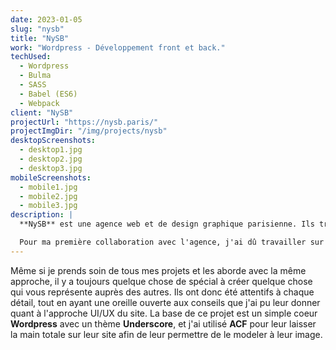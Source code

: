 ```yaml
---
date: 2023-01-05
slug: "nysb"
title: "NySB"
work: "Wordpress - Développement front et back."
techUsed:
  - Wordpress
  - Bulma
  - SASS
  - Babel (ES6)
  - Webpack
client: "NySB"
projectUrl: "https://nysb.paris/"
projectImgDir: "/img/projects/nysb"
desktopScreenshots:
  - desktop1.jpg
  - desktop2.jpg
  - desktop3.jpg
mobileScreenshots:
  - mobile1.jpg
  - mobile2.jpg
  - mobile3.jpg
description: |
  **NySB** est une agence web et de design graphique parisienne. Ils travaillent avec un large panel de client, avec un sens très poussé de l'identité visuelle et de la typographie.

  Pour ma première collaboration avec l'agence, j'ai dû travailler sur un projet qui leur tenait extrêmement à coeur : leur propre site internet.
---
```


Même si je prends soin de tous mes projets et les aborde avec la même approche, il y a toujours quelque chose de spécial à créer quelque chose qui vous représente auprès des autres. Ils ont donc été attentifs à chaque détail, tout en ayant une oreille ouverte aux conseils que j'ai pu leur donner quant à l'approche UI/UX du site. La base de ce projet est un simple coeur **Wordpress** avec un thème **Underscore**, et j'ai utilisé **ACF** pour leur laisser la main totale sur leur site afin de leur permettre de le modeler à leur image.
